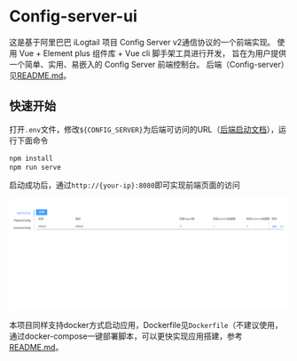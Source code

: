 # Config-server-ui
这是基于阿里巴巴 iLogtail 项目 Config Server v2通信协议的一个前端实现。
使用 Vue + Element plus 组件库 + Vue cli 脚手架工具进行开发，
旨在为用户提供一个简单、实用、易嵌入的 Config Server 前端控制台。
后端（Config-server）见[README.md](../service/README.md)。
## 快速开始

打开`.env`文件，修改`${CONFIG_SERVER}`为后端可访问的URL（[后端启动文档](../service/README.md)），运行下面命令

```shell
npm install
npm run serve
```

启动成功后，通过`http://{your-ip}:8080`即可实现前端页面的访问

![config-server-ui](public/config-server-ui.png)

本项目同样支持docker方式启动应用，Dockerfile见`Dockerfile`（不建议使用，通过docker-compose一键部署脚本，可以更快实现应用搭建，参考[README.md](../deployment/README.md)。


